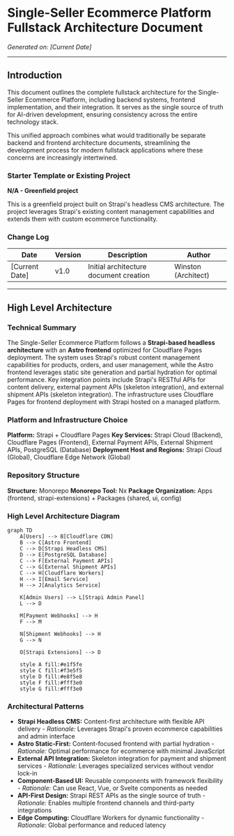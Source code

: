 # Single-Seller Ecommerce Platform Fullstack Architecture Document

*Generated on: [Current Date]*

---

## Introduction

This document outlines the complete fullstack architecture for the Single-Seller Ecommerce Platform, including backend systems, frontend implementation, and their integration. It serves as the single source of truth for AI-driven development, ensuring consistency across the entire technology stack.

This unified approach combines what would traditionally be separate backend and frontend architecture documents, streamlining the development process for modern fullstack applications where these concerns are increasingly intertwined.

### Starter Template or Existing Project

**N/A - Greenfield project**

This is a greenfield project built on Strapi's headless CMS architecture. The project leverages Strapi's existing content management capabilities and extends them with custom ecommerce functionality.

### Change Log

| Date | Version | Description | Author |
|------|---------|-------------|---------|
| [Current Date] | v1.0 | Initial architecture document creation | Winston (Architect) |

---

## High Level Architecture

### Technical Summary

The Single-Seller Ecommerce Platform follows a **Strapi-based headless architecture** with an **Astro frontend** optimized for Cloudflare Pages deployment. The system uses Strapi's robust content management capabilities for products, orders, and user management, while the Astro frontend leverages static site generation and partial hydration for optimal performance. Key integration points include Strapi's RESTful APIs for content delivery, external payment APIs (skeleton integration), and external shipment APIs (skeleton integration). The infrastructure uses Cloudflare Pages for frontend deployment with Strapi hosted on a managed platform.

### Platform and Infrastructure Choice

**Platform:** Strapi + Cloudflare Pages
**Key Services:** Strapi Cloud (Backend), Cloudflare Pages (Frontend), External Payment APIs, External Shipment APIs, PostgreSQL (Database)
**Deployment Host and Regions:** Strapi Cloud (Global), Cloudflare Edge Network (Global)

### Repository Structure

**Structure:** Monorepo
**Monorepo Tool:** Nx
**Package Organization:** Apps (frontend, strapi-extensions) + Packages (shared, ui, config)

### High Level Architecture Diagram

```mermaid
graph TD
    A[Users] --> B[Cloudflare CDN]
    B --> C[Astro Frontend]
    C --> D[Strapi Headless CMS]
    D --> E[PostgreSQL Database]
    C --> F[External Payment APIs]
    C --> G[External Shipment APIs]
    C --> H[Cloudflare Workers]
    H --> I[Email Service]
    H --> J[Analytics Service]
    
    K[Admin Users] --> L[Strapi Admin Panel]
    L --> D
    
    M[Payment Webhooks] --> H
    F --> M
    
    N[Shipment Webhooks] --> H
    G --> N
    
    O[Strapi Extensions] --> D
    
    style A fill:#e1f5fe
    style C fill:#f3e5f5
    style D fill:#e8f5e8
    style F fill:#fff3e0
    style G fill:#fff3e0
```

### Architectural Patterns

- **Strapi Headless CMS:** Content-first architecture with flexible API delivery - _Rationale:_ Leverages Strapi's proven ecommerce capabilities and admin interface
- **Astro Static-First:** Content-focused frontend with partial hydration - _Rationale:_ Optimal performance for ecommerce with minimal JavaScript
- **External API Integration:** Skeleton integration for payment and shipment services - _Rationale:_ Leverages specialized services without vendor lock-in
- **Component-Based UI:** Reusable components with framework flexibility - _Rationale:_ Can use React, Vue, or Svelte components as needed
- **API-First Design:** Strapi REST APIs as the single source of truth - _Rationale:_ Enables multiple frontend channels and third-party integrations
- **Edge Computing:** Cloudflare Workers for dynamic functionality - _Rationale:_ Global performance and reduced latency
